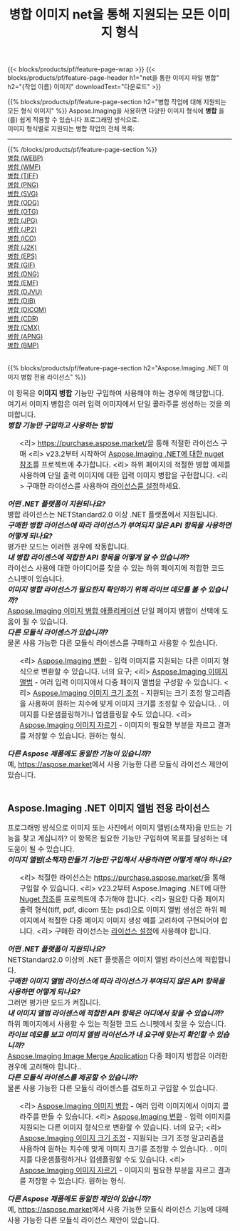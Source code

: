 ﻿---
title: 병합 이미지 net을 통해 지원되는 모든 이미지 형식 
weight: 3920
url: /ko/net/merge 
lang: ko
langdirlevel: 2
locales: zh-hans,ja,it,ru,de,es,fr,nl,id,lt,pl,pt,vi,tr,ko,zh-hant,ar,hi,th,sv,cs,uk,he
description: Aspose.Imaging을 사용하면 net을 통해 쉽게 병합 이미지를 만들 수 있습니다.
---

{{< blocks/products/pf/feature-page-wrap >}}
{{< blocks/products/pf/feature-page-header h1="net을 통한 이미지 파일 병합" h2="{작업 이름} 이미지" downloadText="다운로드" >}}


{{% blocks/products/pf/feature-page-section  h2="병합 작업에 대해 지원되는 모든 형식 이미지" %}}
Aspose.Imaging을 사용하면 다양한 이미지 형식에 **병합** 을(를) 쉽게 적용할 수 있습니다 프로그래밍 방식으로. 
<br/>
이미지 형식별로 지원되는 병합 작업의 전체 목록:
<hr/>
{{% /blocks/products/pf/feature-page-section %}}
<div class="container-fluid productfamilypage bg-gray">
    <div class="convertypes bg-gray agp-content section">
        <div class="container">
		<div class="row other-converters">
		    <div class='col-md-2 other-converter remove-lp remove-rp'><a href="/imaging/ko/net/merge/webp" >병합 (WEBP)</a></div><div class='col-md-2 other-converter remove-lp remove-rp'><a href="/imaging/ko/net/merge/wmf" >병합 (WMF)</a></div><div class='col-md-2 other-converter remove-lp remove-rp'><a href="/imaging/ko/net/merge/tiff" >병합 (TIFF)</a></div><div class='col-md-2 other-converter remove-lp remove-rp'><a href="/imaging/ko/net/merge/png" >병합 (PNG)</a></div><div class='col-md-2 other-converter remove-lp remove-rp'><a href="/imaging/ko/net/merge/svg" >병합 (SVG)</a></div><div class='col-md-2 other-converter remove-lp remove-rp'><a href="/imaging/ko/net/merge/odg" >병합 (ODG)</a></div><div class='col-md-2 other-converter remove-lp remove-rp'><a href="/imaging/ko/net/merge/otg" >병합 (OTG)</a></div><div class='col-md-2 other-converter remove-lp remove-rp'><a href="/imaging/ko/net/merge/jpg" >병합 (JPG)</a></div><div class='col-md-2 other-converter remove-lp remove-rp'><a href="/imaging/ko/net/merge/jp2" >병합 (JP2)</a></div><div class='col-md-2 other-converter remove-lp remove-rp'><a href="/imaging/ko/net/merge/ico" >병합 (ICO)</a></div><div class='col-md-2 other-converter remove-lp remove-rp'><a href="/imaging/ko/net/merge/j2k" >병합 (J2K)</a></div><div class='col-md-2 other-converter remove-lp remove-rp'><a href="/imaging/ko/net/merge/eps" >병합 (EPS)</a></div><div class='col-md-2 other-converter remove-lp remove-rp'><a href="/imaging/ko/net/merge/gif" >병합 (GIF)</a></div><div class='col-md-2 other-converter remove-lp remove-rp'><a href="/imaging/ko/net/merge/dng" >병합 (DNG)</a></div><div class='col-md-2 other-converter remove-lp remove-rp'><a href="/imaging/ko/net/merge/emf" >병합 (EMF)</a></div><div class='col-md-2 other-converter remove-lp remove-rp'><a href="/imaging/ko/net/merge/djvu" >병합 (DJVU)</a></div><div class='col-md-2 other-converter remove-lp remove-rp'><a href="/imaging/ko/net/merge/dib" >병합 (DIB)</a></div><div class='col-md-2 other-converter remove-lp remove-rp'><a href="/imaging/ko/net/merge/dicom" >병합 (DICOM)</a></div><div class='col-md-2 other-converter remove-lp remove-rp'><a href="/imaging/ko/net/merge/cdr" >병합 (CDR)</a></div><div class='col-md-2 other-converter remove-lp remove-rp'><a href="/imaging/ko/net/merge/cmx" >병합 (CMX)</a></div><div class='col-md-2 other-converter remove-lp remove-rp'><a href="/imaging/ko/net/merge/apng" >병합 (APNG)</a></div><div class='col-md-2 other-converter remove-lp remove-rp'><a href="/imaging/ko/net/merge/bmp" >병합 (BMP)</a></div>
                </div>
        </div>
    </div>
</div>
<br/>

{{% blocks/products/pf/feature-page-section  h2="Aspose.Imaging .NET 이미지 병합 전용 라이선스" %}}
<div style="font-size:16px;">
이 항목은 <b>이미지 병합</b> 기능만 구입하여 사용해야 하는 경우에 해당합니다. 여기서 이미지 병합은 여러 입력 이미지에서 단일 콜라주를 생성하는 것을 의미합니다. <br/>
<i><b>병합 기능만 구입하고 사용하는 방법</b></i>
<ul>
<리>
<a href="https://purchase.aspose.market/">https://purchase.aspose.market/</a>을 통해 적절한 라이선스 구매
</리>
<리>
v23.2부터 시작하여 <a href="https://www.nuget.org/packages/Aspose.Imaging">Aspose.Imaging .NET에 대한 nuget 참조</a>를 프로젝트에 추가합니다.
</리>
<리>
하위 페이지의 적절한 병합 예제를 사용하여 단일 출력 이미지에 대한 입력 이미지 병합을 구현합니다.
</리>
<리>
구매한 라이선스를 사용하여 <a href="https://docs.aspose.com/imaging/net/licensing/">라이선스를 설정</a>하세요.
</리>
</ul>
<i><b>어떤 .NET 플랫폼이 지원되나요?</b></i> <br/>
병합 라이선스는 NETStandard2.0 이상 .NET 플랫폼에서 지원됩니다.<br/>
<i><b>구매한 병합 라이선스에 따라 라이선스가 부여되지 않은 API 항목을 사용하면 어떻게 되나요?</b></i><br/>
평가판 모드는 이러한 경우에 작동합니다.<br/>
<i><b>내 병합 라이센스에 적합한 API 항목을 어떻게 알 수 있습니까?</b></i><br/>
라이선스 사용에 대한 아이디어를 찾을 수 있는 하위 페이지에 적합한 코드 스니펫이 있습니다.<br/>
<i><b>이미지 병합 라이선스가 필요한지 확인하기 위해 라이브 데모를 볼 수 있습니까?</b></i><br/>
<a href="https://products.aspose.app/imaging/ko/image-merge/">Aspose.Imaging 이미지 병합 애플리케이션</a> 단일 페이지 병합이 선택에 도움이 될 수 있습니다.<br />
<i><b>다른 모듈식 라이센스가 있습니까?</b></i><br/>
물론 사용 가능한 다른 모듈식 라이센스를 구매하고 사용할 수 있습니다.<br/>
<ul>
<리>
<a href="https://products.aspose.com/imaging/ko/net/conversion/">Aspose.Imaging 변환</a> - 입력 이미지를 지원되는 다른 이미지 형식으로 변환할 수 있습니다. 너의 요구;
</리>
<리>
<a href="https://products.aspose.com/imaging/ko/net/merge/">Aspose.Imaging 이미지 앨범</a> - 여러 입력 이미지에서 다중 페이지 앨범을 구성할 수 있습니다.
</리>
<리>
<a href="https://products.aspose.com/imaging/ko/net/resize/">Aspose.Imaging 이미지 크기 조정</a> - 지원되는 크기 조정 알고리즘을 사용하여 원하는 치수에 맞게 이미지 크기를 조정할 수 있습니다. . 이미지를 다운샘플링하거나 업샘플링할 수도 있습니다.
</리>
<리>
<a href="https://products.aspose.com/imaging/ko/net/crop/">Aspose.Imaging 이미지 자르기</a> - 이미지의 필요한 부분을 자르고 결과를 저장할 수 있습니다. 원하는 형식.
</리>
</ul>
<i><b>다른 Aspose 제품에도 동일한 기능이 있습니까?</b></i><br/>
예, <a href="https://aspose.market">https://aspose.market</a>에서 사용 가능한 다른 모듈식 라이선스 제안이 있습니다.
</div>
<br/>
<h2>Aspose.Imaging .NET 이미지 앨범 전용 라이선스</h2>
<div style="font-size:16px;">
프로그래밍 방식으로 이미지 또는 사진에서 이미지 앨범(소책자)을 만드는 기능을 찾고 계십니까? 이 항목은 필요한 기능만 구입하여 목표를 달성하는 데 도움이 될 수 있습니다.<br/>
<i><b>이미지 앨범(소책자)만들기 기능만 구입해서 사용하려면 어떻게 해야 하나요?</b></i>
<ul>
<리>
적절한 라이선스는 <a href="https://purchase.aspose.market/">https://purchase.aspose.market/</a>을 통해 구입할 수 있습니다.
</리>
<리>
v23.2부터 Aspose.Imaging .NET에 대한 <a href="https://www.nuget.org/packages/Aspose.Imaging">Nuget 참조</a>를 프로젝트에 추가해야 합니다.
</리>
<리>
필요한 다중 페이지 출력 형식(tiff, pdf, dicom 또는 psd)으로 이미지 앨범 생성은 하위 페이지에서 적절한 다중 페이지 이미지 생성 예를 고려하여 구현되어야 합니다.
</리>
<리>
구매한 라이선스는 <a href="https://docs.aspose.com/imaging/net/licensing/">라이선스 설정</a>에 사용해야 합니다.
</리>
</ul>
<i><b>어떤 .NET 플랫폼이 지원되나요?</b></i> <br/>
NETStandard2.0 이상의 .NET 플랫폼은 이미지 앨범 라이선스에 적합합니다.<br/>
<i><b>구매한 이미지 앨범 라이선스에 따라 라이선스가 부여되지 않은 API 항목을 사용하면 어떻게 되나요?</b></i><br/>
그러면 평가판 모드가 켜집니다.<br/>
<i><b>내 이미지 앨범 라이센스에 적합한 API 항목은 어디에서 찾을 수 있습니까?</b></i><br/>
하위 페이지에서 사용할 수 있는 적절한 코드 스니펫에서 찾을 수 있습니다.<br/>
<i><b>라이브 데모를 보고 이미지 앨범 라이선스가 내 요구에 맞는지 확인할 수 있습니까?</b></i><br/>
<a href="https://products.aspose.app/imaging/ko/image-merge/">Aspose.Imaging Image Merge Application</a> 다중 페이지 병합은 이러한 경우에 고려해야 합니다.. <br/>
<i><b>다른 모듈식 라이센스를 제공할 수 있습니까?</b></i><br/>
물론 사용 가능한 다른 모듈식 라이센스를 검토하고 구입할 수 있습니다.<br/>
<ul>
<리>
<a href="https://products.aspose.com/imaging/ko/net/merge/">Aspose.Imaging 이미지 병합</a> - 여러 입력 이미지에서 이미지 콜라주를 만들 수 있습니다.
</리>
<리>
<a href="https://products.aspose.com/imaging/ko/net/conversion/">Aspose.Imaging 변환</a> - 입력 이미지를 지원되는 다른 이미지 형식으로 변환할 수 있습니다. 너의 요구;
</리>
<리>
<a href="https://products.aspose.com/imaging/ko/net/resize/">Aspose.Imaging 이미지 크기 조정</a> - 지원되는 크기 조정 알고리즘을 사용하여 원하는 치수에 맞게 이미지 크기를 조정할 수 있습니다. . 이미지를 다운샘플링하거나 업샘플링할 수도 있습니다.
</리>
<리>
<a href="https://products.aspose.com/imaging/ko/net/crop/">Aspose.Imaging 이미지 자르기</a> - 이미지의 필요한 부분을 자르고 결과를 저장할 수 있습니다. 원하는 형식.
</리>
</ul>
<i><b>다른 Aspose 제품에도 동일한 제안이 있습니까?</b></i><br/>
예, <a href="https://aspose.market">https://aspose.market</a>에서 사용 가능한 모듈식 라이선스 기능에 대해 사용 가능한 다른 모듈식 라이선스 제안이 있습니다.
</div>
<br/>
